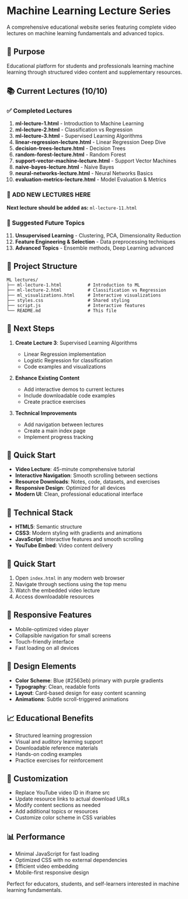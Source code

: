 # Machine Learning Lecture Series

A comprehensive educational website series featuring complete video lectures on machine learning fundamentals and advanced topics.

## 🎯 Purpose

Educational platform for students and professionals learning machine learning through structured video content and supplementary resources.

## 📚 Current Lectures (10/10)

### ✅ Completed Lectures

1. **ml-lecture-1.html** - Introduction to Machine Learning
2. **ml-lecture-2.html** - Classification vs Regression
3. **ml-lecture-3.html** - Supervised Learning Algorithms
4. **linear-regression-lecture.html** - Linear Regression Deep Dive
5. **decision-trees-lecture.html** - Decision Trees
6. **random-forest-lecture.html** - Random Forest
7. **support-vector-machine-lecture.html** - Support Vector Machines
8. **naive-bayes-lecture.html** - Naive Bayes
9. **neural-networks-lecture.html** - Neural Networks Basics
10. **evaluation-metrics-lecture.html** - Model Evaluation & Metrics

### 📍 **ADD NEW LECTURES HERE** 
**Next lecture should be added as:** `ml-lecture-11.html`

### 🚧 Suggested Future Topics

11. **Unsupervised Learning** - Clustering, PCA, Dimensionality Reduction
12. **Feature Engineering & Selection** - Data preprocessing techniques  
13. **Advanced Topics** - Ensemble methods, Deep Learning advanced

## 📁 Project Structure

```
ML lectures/
├── ml-lecture-1.html          # Introduction to ML
├── ml-lecture-2.html          # Classification vs Regression  
├── ml_visualizations.html     # Interactive visualizations
├── styles.css                 # Shared styling
├── script.js                  # Interactive features
└── README.md                  # This file
```

## 🎯 Next Steps

1. **Create Lecture 3**: Supervised Learning Algorithms

   * Linear Regression implementation
   * Logistic Regression for classification
   * Code examples and visualizations

2. **Enhance Existing Content**

   * Add interactive demos to current lectures
   * Include downloadable code examples
   * Create practice exercises

3. **Technical Improvements**

   * Add navigation between lectures
   * Create a main index page
   * Implement progress tracking

## 🚀 Quick Start

* **Video Lecture**: 45-minute comprehensive tutorial
* **Interactive Navigation**: Smooth scrolling between sections
* **Resource Downloads**: Notes, code, datasets, and exercises
* **Responsive Design**: Optimized for all devices
* **Modern UI**: Clean, professional educational interface

## 🔧 Technical Stack

* **HTML5**: Semantic structure
* **CSS3**: Modern styling with gradients and animations
* **JavaScript**: Interactive features and smooth scrolling
* **YouTube Embed**: Video content delivery

## 🚀 Quick Start

1. Open `index.html` in any modern web browser
2. Navigate through sections using the top menu
3. Watch the embedded video lecture
4. Access downloadable resources

## 📱 Responsive Features

* Mobile-optimized video player
* Collapsible navigation for small screens
* Touch-friendly interface
* Fast loading on all devices

## 🎨 Design Elements

* **Color Scheme**: Blue (#2563eb) primary with purple gradients
* **Typography**: Clean, readable fonts
* **Layout**: Card-based design for easy content scanning
* **Animations**: Subtle scroll-triggered animations

## 📈 Educational Benefits

* Structured learning progression
* Visual and auditory learning support
* Downloadable reference materials
* Hands-on coding examples
* Practice exercises for reinforcement

## 🔧 Customization

* Replace YouTube video ID in iframe src
* Update resource links to actual download URLs
* Modify content sections as needed
* Add additional topics or resources
* Customize color scheme in CSS variables

## 📊 Performance

* Minimal JavaScript for fast loading
* Optimized CSS with no external dependencies
* Efficient video embedding
* Mobile-first responsive design

Perfect for educators, students, and self-learners interested in machine learning fundamentals.
